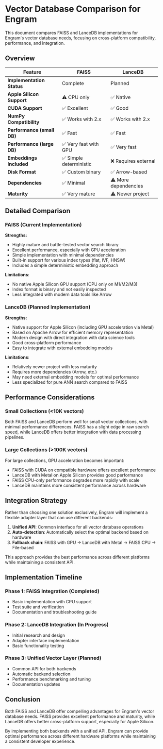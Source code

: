 # Vector Database Comparison for Engram

This document compares FAISS and LanceDB implementations for Engram's vector database needs, focusing on cross-platform compatibility, performance, and integration.

## Overview

| Feature | FAISS | LanceDB |
|---------|-------|---------|
| **Implementation Status** | Complete | Planned |
| **Apple Silicon Support** | ⚠️ CPU only | ✅ Native |
| **CUDA Support** | ✅ Excellent | ✅ Good |
| **NumPy Compatibility** | ✅ Works with 2.x | ✅ Works with 2.x |
| **Performance (small DB)** | ✅ Fast | ✅ Fast |
| **Performance (large DB)** | ✅ Very fast with GPU | ✅ Very fast |
| **Embeddings Included** | ✅ Simple deterministic | ❌ Requires external |
| **Disk Format** | ✅ Custom binary | ✅ Arrow-based |
| **Dependencies** | ✅ Minimal | ⚠️ More dependencies |
| **Maturity** | ✅ Very mature | ⚠️ Newer project |

## Detailed Comparison

### FAISS (Current Implementation)

**Strengths:**
- Highly mature and battle-tested vector search library
- Excellent performance, especially with GPU acceleration
- Simple implementation with minimal dependencies
- Built-in support for various index types (flat, IVF, HNSW)
- Includes a simple deterministic embedding approach

**Limitations:**
- No native Apple Silicon GPU support (CPU only on M1/M2/M3)
- Index format is binary and not easily inspected
- Less integrated with modern data tools like Arrow

### LanceDB (Planned Implementation)

**Strengths:**
- Native support for Apple Silicon (including GPU acceleration via Metal)
- Based on Apache Arrow for efficient memory representation
- Modern design with direct integration with data science tools
- Good cross-platform performance
- Easy to integrate with external embedding models

**Limitations:**
- Relatively newer project with less maturity
- Requires more dependencies (Arrow, etc.)
- May need external embedding models for optimal performance
- Less specialized for pure ANN search compared to FAISS

## Performance Considerations

### Small Collections (<10K vectors)
Both FAISS and LanceDB perform well for small vector collections, with minimal performance differences. FAISS has a slight edge in raw search speed, while LanceDB offers better integration with data processing pipelines.

### Large Collections (>100K vectors)
For large collections, GPU acceleration becomes important:
- FAISS with CUDA on compatible hardware offers excellent performance
- LanceDB with Metal on Apple Silicon provides good performance
- FAISS CPU-only performance degrades more rapidly with scale
- LanceDB maintains more consistent performance across hardware

## Integration Strategy

Rather than choosing one solution exclusively, Engram will implement a flexible adapter layer that can use different backends:

1. **Unified API**: Common interface for all vector database operations
2. **Auto-detection**: Automatically select the optimal backend based on hardware
3. **Fallback chain**: FAISS with GPU → LanceDB with Metal → FAISS CPU → File-based

This approach provides the best performance across different platforms while maintaining a consistent API.

## Implementation Timeline

### Phase 1: FAISS Integration (Completed)
- Basic implementation with CPU support
- Test suite and verification
- Documentation and troubleshooting guide

### Phase 2: LanceDB Integration (In Progress)
- Initial research and design
- Adapter interface implementation
- Basic functionality testing

### Phase 3: Unified Vector Layer (Planned)
- Common API for both backends
- Automatic backend selection
- Performance benchmarking and tuning
- Documentation updates

## Conclusion

Both FAISS and LanceDB offer compelling advantages for Engram's vector database needs. FAISS provides excellent performance and maturity, while LanceDB offers better cross-platform support, especially for Apple Silicon.

By implementing both backends with a unified API, Engram can provide optimal performance across different hardware platforms while maintaining a consistent developer experience.